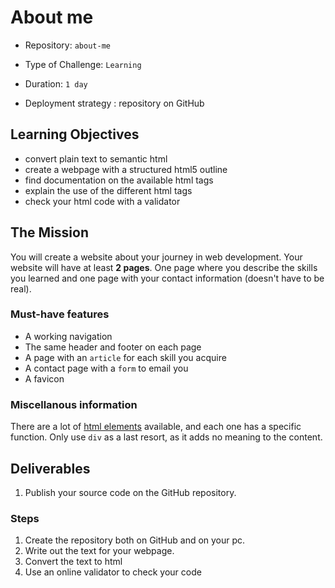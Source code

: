 # About me

- Repository: `about-me`  
 
- Type of Challenge: `Learning`  
  
- Duration: `1 day`  
  
- Deployment strategy : repository on GitHub


## Learning Objectives

- convert plain text to semantic html
- create a webpage with a structured html5 outline
- find documentation on the available html tags
- explain the use of the different html tags
- check your html code with a validator

## The Mission

You will create a website about your journey in web development. Your website will have at least **2 pages**.
One page where you describe the skills you learned and one page with your contact information (doesn't have to be real).

### Must-have features

- A working navigation
- The same header and footer on each page
- A page with an ``article`` for each skill you acquire
- A contact page with a ``form`` to email you
- A favicon 	

### Miscellanous information

There are a lot of [html elements](https://developer.mozilla.org/en-US/docs/Web/HTML/Element) available, and each one has a specific function. Only use ``div`` as a last resort, as it adds no meaning to the content.

## Deliverables
1. Publish your source code on the GitHub repository.

### Steps
1. Create the repository both on GitHub and on your pc.
3. Write out the text for your webpage.
4. Convert the text to html
5. Use an online validator to check your code



